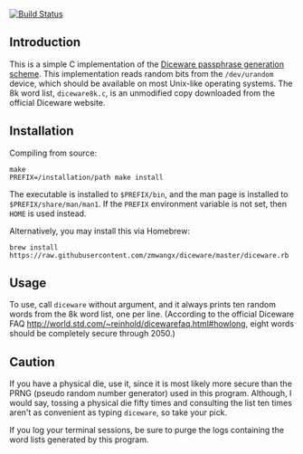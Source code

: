 [![Build Status](https://travis-ci.org/zmwangx/diceware.svg?branch=master)](https://travis-ci.org/zmwangx/diceware)

Introduction
------------

This is a simple C implementation of the
[Diceware passphrase generation scheme](http://world.std.com/~reinhold/diceware.html).
This implementation reads random bits from the `/dev/urandom` device, which
should be available on most Unix-like operating systems. The 8k word list,
`diceware8k.c`, is an unmodified copy downloaded from the official Diceware
website.

Installation
------------

Compiling from source:

    make
    PREFIX=/installation/path make install

The executable is installed to `$PREFIX/bin`, and the man page is installed to
`$PREFIX/share/man/man1`. If the `PREFIX` environment variable is not set, then
`HOME` is used instead.

Alternatively, you may install this via Homebrew:

    brew install https://raw.githubusercontent.com/zmwangx/diceware/master/diceware.rb

Usage
-----

To use, call `diceware` without argument, and it always prints ten random words
from the 8k word list, one per line. (According to the official Diceware FAQ
<http://world.std.com/~reinhold/dicewarefaq.html#howlong>, eight words should be
completely secure through 2050.)

Caution
-------

If you have a physical die, use it, since it is most likely more secure than the
PRNG (pseudo random number generator) used in this program. Although, I would
say, tossing a physical die fifty times and consulting the list ten times aren't
as convenient as typing `diceware`, so take your pick.

If you log your terminal sessions, be sure to purge the logs containing the word
lists generated by this program.

<!-- Local Variables: -->
<!-- fill-column: 80 -->
<!-- End: -->

